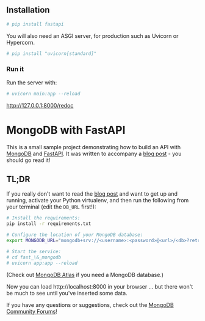 ## Installation

```bash
# pip install fastapi
```

You will also need an ASGI server, for production such as Uvicorn or Hypercorn.

```bash
# pip install "uvicorn[standard]"
```

### Run it

Run the server with:

```bash
# uvicorn main:app --reload
```

http://127.0.0.1:8000/redoc

# MongoDB with FastAPI

This is a small sample project demonstrating how to build an API with [MongoDB](https://developer.mongodb.com/) and [FastAPI](https://fastapi.tiangolo.com/).
It was written to accompany a [blog post](https://developer.mongodb.com/quickstart/python-quickstart-fastapi/) - you should go read it!

## TL;DR

If you really don't want to read the [blog post](https://developer.mongodb.com/quickstart/python-quickstart-fastapi/) and want to get up and running,
activate your Python virtualenv, and then run the following from your terminal (edit the `DB_URL` first!):

```bash
# Install the requirements:
pip install -r requirements.txt

# Configure the location of your MongoDB database:
export MONGODB_URL="mongodb+srv://<username>:<password>@<url>/<db>?retryWrites=true&w=majority"

# Start the service:
# cd fast_\&_mongodb
# uvicorn app:app --reload
```

(Check out [MongoDB Atlas](https://www.mongodb.com/cloud/atlas) if you need a MongoDB database.)

Now you can load http://localhost:8000 in your browser ... but there won't be much to see until you've inserted some data.

If you have any questions or suggestions, check out the [MongoDB Community Forums](https://developer.mongodb.com/community/forums/)!